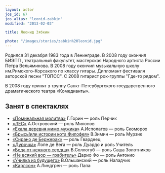 ```yaml
---
layout: actor
jos_id: 67
jos_alias: "leonid-zabkin"
modified: "2013-02-02"

title: Леонид Зябкин

photo: "/images/stories/zabkin%20leonid.jpg"
---
```


Родился 31 декабря 1983 года в Ленинграде. В 2008 году окончил БИЭПП , театральный факультет, мастерская Народного артиста России Петра Вельяминова. В 2008 году окончил музыкальную школу им.Римского-Корсакого по классу гитары. Дипломант фестиваля авторской песни "ТОПОС". С 2008 гитарист рок-группы "Где-то рядом".

В 2008 году принят в труппу Санкт-Петербургского государственного драматического театра «Комедианты».

## Занят в спектаклях

- [«Поминальная молитва»](97-pominalnaia-molitva.html) Г.Горин — роль Перчик
- [«ЛЕС»](91-les.html) А.Островский — роль Милонов
- [«Ехала деревня мимо мужика»](45-exala-derevna-mimo-mushika.html) А.Исполатов — роль Скоморох
- [«Брысь!или истории кота Филофея»](40-bris-ili-istoria-kota-filifeia.html) В.Зимин — роль Мурзик
- [«Сирано де Бержерак»](60-sirano-de-bergerak.html) — роль Гвардеец
- [«Дурочка»](44-dyrochka.html) Лопе де Вега — роль Дуардо и роль Учитель
- [«Беда от нежного сердца»](39-beda-ot-neghnogo-serdca.html) В.Соллогуб — роль Саша Золотников
- [«Не всякий вор — грабитель»](70-vor.html) Дарио Фо — роль Антонио
- [«Училка из будущего»](90-ychilka.html) В.Ольшанский — роль Наладчик
- [«Карлсон»](147-karlson.html) А.Линдгрен — роль Папа